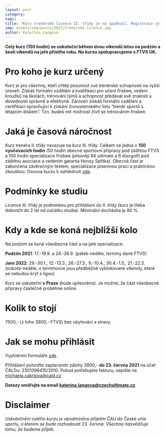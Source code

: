 ```yaml
---
layout: post
category: 
tags:
title: "Kurz trenérské licence II. třídy je na spadnutí. Registrace je možná pouze do 23. června!"
img: assets/img/posts/2021/trenerske-licence.jpg
author: Kateřina Langová
---
```


**Celý kurz (150 hodin) se uskuteční během dvou víkendů letos na podzim a šesti víkendů na jaře přístího roku. Na kurzu spolupracujeme s FTVS UK.**

# Pro koho je kurz určený

Kurz je pro všechny, kteří chtějí posunout své trenérské schopnosti na vyšší úroveň. Získáš formální vzdělání a kvalifikaci pro učení frisbee, vedení kroužků na školách, trénování týmů a schopnost předávat svě znalosti a dovednosti správně a efektivně. Zároveň získáš formální vzdělání a certifikaci opravňující k získání živnostenského listu “trenér sportů s létajícím diskem”. Tzn. budeš mít možnost živit se trénováním frisbee.

# Jaká je časová náročnost

Kurz trenéra II. třídy navazuje na kurz III. třídy. Celkem se jedná o **150 vyučovacích hodin** (50 hodin obecné sportovní přípravy pod záštitou FTVS a 100 hodin specializace frisbee (přesněji 94 ultimate a 6 discgolf) pod záštitou asociace a vedením garanta Honzy Splítka). Obecná část je zakončena závěrečným testem, specializace písemnou prací a praktickou zkouškou. Osnova kurzu k nahlédnutí [zde](https://docs.google.com/spreadsheets/d/11PG4lNod6jDTzspHtDAsFzw9ngg5b2LqpU_vR84YcG4/edit#gid=0).

# Podmínky ke studiu

Licence III. třídy je podmínkou pro přihlášení do II. třídy (kurz je třeba dokončit do 2 let od začátku studia). Minimální docházka je 80 %.

# Kdy a kde se koná nejbližší kolo

Na podzim se koná všeobecná část a na jaře specializace.

**Podzim 2021**: 17.-19.9. a 24.-26.9. (pátek-neděle, termíny dané FTVS)

**Jaro 2022**: 29.-30.1., 12.-13.3., 26.-27.3., 9.-10.4., 30.4.-1.5., 21.-22.5. (sobota-neděle, v termínovce jsou předběžně vyblokované víkendy, které se nebudou krýt s ligou)

Kurz se uskuteční **v Praze** (bude upřesněno). Je možné, že část všeobecné přípravy částečně proběhne online.

# Kolik to stojí

7500,- (z toho 3800,- FTVS) bez ubytování a stravy.

# Jak se mohu přihlásit

Vyplněním formuláře [zde](https://docs.google.com/forms/d/e/1FAIpQLSfwU2A91PRb_4eRLJDyUfH0dEwKt7Ggl_BYEF0MRUTurisJvA/viewform).

Přihlášení potvrďte zaplacením zálohy 3800,- **do 23. června 2021** na účet ČALDu: 2301396415/2010. Pokud potřebujete fakturu, napište na [michaela.cakrtova@cald.cz](mailto:michaela.cakrtova@cald.cz)

**Dotazy směřujte na email [katerina.langova@czechultimate.cz](mailto:katerina.langova@czechultimate.cz)**

# Disclaimer

*Uskutečnění celého kurzu je opodmíněno přijetím ČAU do České unie sportu, o kterém se bude rozhodovat 23. června. Všechno nasvědčuje tomu, že budeme přijati.*
